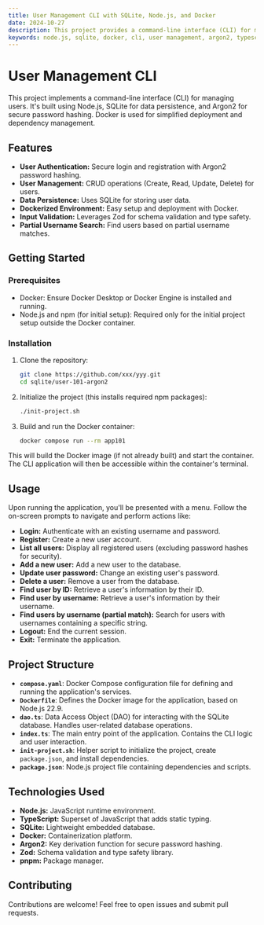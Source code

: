 ```yaml
---
title: User Management CLI with SQLite, Node.js, and Docker
date: 2024-10-27
description: This project provides a command-line interface (CLI) for managing users, built with Node.js, SQLite, and Argon2 for password hashing. It utilizes Docker for easy deployment and dependency management.
keywords: node.js, sqlite, docker, cli, user management, argon2, typescript, zod
---
```


# User Management CLI

This project implements a command-line interface (CLI) for managing users. It's built using Node.js, SQLite for data persistence, and Argon2 for secure password hashing. Docker is used for simplified deployment and dependency management.

## Features

* **User Authentication:** Secure login and registration with Argon2 password hashing.
* **User Management:**  CRUD operations (Create, Read, Update, Delete) for users.
* **Data Persistence:** Uses SQLite for storing user data.
* **Dockerized Environment:**  Easy setup and deployment with Docker.
* **Input Validation:** Leverages Zod for schema validation and type safety.
* **Partial Username Search:** Find users based on partial username matches.

## Getting Started

### Prerequisites

* Docker: Ensure Docker Desktop or Docker Engine is installed and running.
* Node.js and npm (for initial setup): Required only for the initial project setup outside the Docker container.

### Installation

1. Clone the repository:

   ```bash
   git clone https://github.com/xxx/yyy.git
   cd sqlite/user-101-argon2
   ```

2. Initialize the project (this installs required npm packages):

   ```bash
   ./init-project.sh
   ```

3. Build and run the Docker container:

   ```bash
   docker compose run --rm app101
   ```

This will build the Docker image (if not already built) and start the container. The CLI application will then be accessible within the container's terminal.

## Usage

Upon running the application, you'll be presented with a menu.  Follow the on-screen prompts to navigate and perform actions like:

* **Login:**  Authenticate with an existing username and password.
* **Register:** Create a new user account.
* **List all users:** Display all registered users (excluding password hashes for security).
* **Add a new user:** Add a new user to the database.
* **Update user password:** Change an existing user's password.
* **Delete a user:** Remove a user from the database.
* **Find user by ID:** Retrieve a user's information by their ID.
* **Find user by username:** Retrieve a user's information by their username.
* **Find users by username (partial match):** Search for users with usernames containing a specific string.
* **Logout:** End the current session.
* **Exit:** Terminate the application.


## Project Structure

* **`compose.yaml`**: Docker Compose configuration file for defining and running the application's services.
* **`Dockerfile`**: Defines the Docker image for the application, based on Node.js 22.9.
* **`dao.ts`**: Data Access Object (DAO) for interacting with the SQLite database.  Handles user-related database operations.
* **`index.ts`**: The main entry point of the application. Contains the CLI logic and user interaction.
* **`init-project.sh`**: Helper script to initialize the project, create `package.json`, and install dependencies.
* **`package.json`**:  Node.js project file containing dependencies and scripts.



## Technologies Used

* **Node.js:** JavaScript runtime environment.
* **TypeScript:**  Superset of JavaScript that adds static typing.
* **SQLite:**  Lightweight embedded database.
* **Docker:** Containerization platform.
* **Argon2:**  Key derivation function for secure password hashing.
* **Zod:**  Schema validation and type safety library.
* **pnpm:** Package manager.


## Contributing

Contributions are welcome!  Feel free to open issues and submit pull requests.
